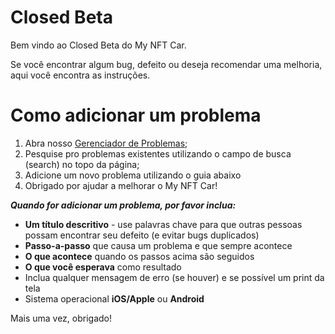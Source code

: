 # Closed Beta

Bem vindo ao Closed Beta do My NFT Car. 

Se você encontrar algum bug, defeito ou deseja recomendar uma melhoria, aqui você encontra as instruções.

# Como adicionar um problema
1. Abra nosso [Gerenciador de Problemas](https://github.com/mynftcar/mynftcar/issues);
1. Pesquise pro problemas existentes utilizando o campo de busca (search) no topo da página;
1. Adicione um novo problema utilizando o guia abaixo
1. Obrigado por ajudar a melhorar o My NFT Car!


***Quando for adicionar um problema, por favor inclua:***

* **Um título descritivo** - use palavras chave para que outras pessoas possam encontrar seu defeito (e evitar bugs duplicados)
* **Passo-a-passo** que causa um problema e que sempre acontece
* **O que acontece** quando os passos acima são seguidos
* **O que você esperava** como resultado
* Inclua qualquer mensagem de erro (se houver) e se possível um print da tela
* Sistema operacional **iOS/Apple** ou **Android**

Mais uma vez, obrigado!
